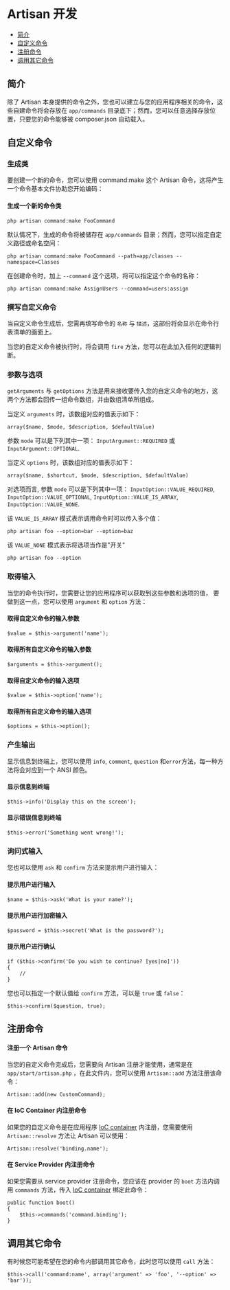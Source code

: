 # Artisan 开发

- [简介](#introduction)
- [自定义命令](#building-a-command)
- [注册命令](#registering-commands)
- [调用其它命令](#calling-other-commands)

<a name="introduction"></a>
## 简介

除了 Artisan 本身提供的命令之外，您也可以建立与您的应用程序相关的命令，这些自建命令将会存放在 `app/commands` 目录底下；然而，您可以任意选择存放位置，只要您的命令能够被 composer.json 自动载入。

<a name="building-a-command"></a>
## 自定义命令

### 生成类

要创建一个新的命令，您可以使用 command:make 这个 Artisan 命令，这将产生一个命令基本文件协助您开始编码：

#### 生成一个新的命令类

	php artisan command:make FooCommand

默认情况下，生成的命令将被储存在 `app/commands` 目录；然而，您可以指定自定义路径或命名空间：

	php artisan command:make FooCommand --path=app/classes --namespace=Classes

在创建命令时，加上 `--command` 这个选项，将可以指定这个命令的名称：

	php artisan command:make AssignUsers --command=users:assign

### 撰写自定义命令

当自定义命令生成后，您需再填写命令的 `名称` 与 `描述`，这部份将会显示在命令行表清单的画面上。

当您的自定义命令被执行时，将会调用 `fire` 方法，您可以在此加入任何的逻辑判断。

### 参数与选项

`getArguments` 与 `getOptions` 方法是用来接收要传入您的自定义命令的地方，这两个方法都会回传一组命令数组，并由数组清单所组成。

当定义 `arguments` 时，该数组对应的值表示如下：

	array($name, $mode, $description, $defaultValue)

参数 `mode` 可以是下列其中一项： `InputArgument::REQUIRED` 或 `InputArgument::OPTIONAL`.

当定义 `options` 时，该数组对应的值表示如下：

	array($name, $shortcut, $mode, $description, $defaultValue)

对选项而言, 参数 `mode` 可以是下列其中一项： `InputOption::VALUE_REQUIRED`, `InputOption::VALUE_OPTIONAL`, `InputOption::VALUE_IS_ARRAY`, `InputOption::VALUE_NONE`.

该 `VALUE_IS_ARRAY` 模式表示调用命令时可以传入多个值：

	php artisan foo --option=bar --option=baz

该 `VALUE_NONE` 模式表示将选项当作是"开关"

	php artisan foo --option

### 取得输入

当您的命令执行时，您需要让您的应用程序可以获取到这些参数和选项的值，
要做到这一点，您可以使用 `argument` 和 `option` 方法：

#### 取得自定义命令的输入参数

	$value = $this->argument('name');

#### 取得所有自定义命令的输入参数

	$arguments = $this->argument();

#### 取得自定义命令的输入选项

	$value = $this->option('name');

#### 取得所有自定义命令的输入选项

	$options = $this->option();

### 产生输出

显示信息到终端上，您可以使用 `info`, `comment`, `question` 和`error`方法，每一种方法将会对应到一个 ANSI 颜色。

#### 显示信息到终端

	$this->info('Display this on the screen');

#### 显示错误信息到终端

	$this->error('Something went wrong!');

### 询问式输入

您也可以使用 `ask` 和 `confirm` 方法来提示用户进行输入：

#### 提示用户进行输入

	$name = $this->ask('What is your name?');

#### 提示用户进行加密输入

	$password = $this->secret('What is the password?');

#### 提示用户进行确认

	if ($this->confirm('Do you wish to continue? [yes|no]'))
	{
		//
	}

您也可以指定一个默认值给 `confirm` 方法，可以是 `true` 或 `false`：

	$this->confirm($question, true);

<a name="registering-commands"></a>
## 注册命令

#### 注册一个 Artisan 命令

当您的自定义命令完成后，您需要向 Artisan 注册才能使用，通常是在 `app/start/artisan.php` ，在此文件内，您可以使用 `Artisan::add` 方法注册该命令：

	Artisan::add(new CustomCommand);

#### 在 IoC Container 内注册命令

如果您的自定义命令是在应用程序 [IoC container](/docs/4.2/ioc) 内注册，您需要使用 `Artisan::resolve` 方法让 Artisan 可以使用：

	Artisan::resolve('binding.name');

#### 在 Service Provider 内注册命令

如果您需要从 service provider 注册命令，您应该在 provider 的  `boot` 方法内调用 `commands` 方法，传入 [IoC container](/docs/4.2/ioc) 绑定此命令：

	public function boot()
	{
		$this->commands('command.binding');
	}

<a name="calling-other-commands"></a>
## 调用其它命令

有时候您可能希望在您的命令内部调用其它命令，此时您可以使用 `call` 方法：

	$this->call('command:name', array('argument' => 'foo', '--option' => 'bar'));
